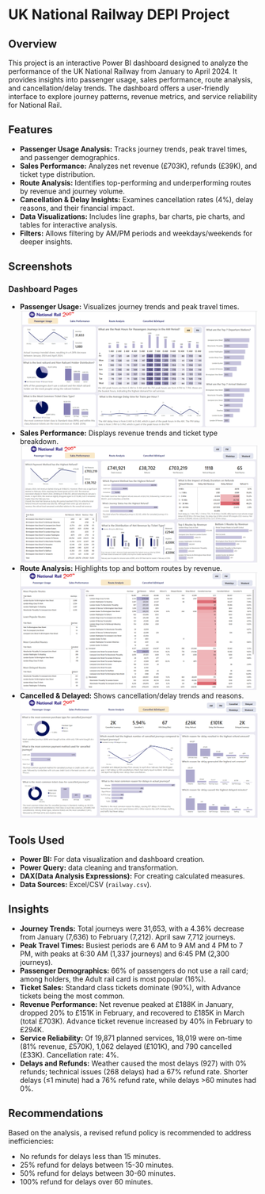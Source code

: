 # UK National Railway DEPI Project

## Overview
This project is an interactive Power BI dashboard designed to analyze the performance of the UK National Railway from January to April 2024. It provides insights into passenger usage, sales performance, route analysis, and cancellation/delay trends. The dashboard offers a user-friendly interface to explore journey patterns, revenue metrics, and service reliability for National Rail.

## Features
- **Passenger Usage Analysis:** Tracks journey trends, peak travel times, and passenger demographics.
- **Sales Performance:** Analyzes net revenue (£703K), refunds (£39K), and ticket type distribution.
- **Route Analysis:** Identifies top-performing and underperforming routes by revenue and journey volume.
- **Cancellation & Delay Insights:** Examines cancellation rates (4%), delay reasons, and their financial impact.
- **Data Visualizations:** Includes line graphs, bar charts, pie charts, and tables for interactive analysis.
- **Filters:** Allows filtering by AM/PM periods and weekdays/weekends for deeper insights.

## Screenshots
### Dashboard Pages
- **Passenger Usage:** Visualizes journey trends and peak travel times. ![Passenger Usage](https://github.com/Mahdy-Wagdy/UK-Train-DEPI-Project/blob/main/SCREENSHOT/Passenger%20Usage.png)
- **Sales Performance:** Displays revenue trends and ticket type breakdown. ![Sales Performance](https://github.com/Mahdy-Wagdy/UK-Train-DEPI-Project/blob/main/SCREENSHOT/Preformance%20Analysis.png)
- **Route Analysis:** Highlights top and bottom routes by revenue. ![Route Analysis](https://github.com/Mahdy-Wagdy/UK-Train-DEPI-Project/blob/main/SCREENSHOT/Rout%20Analysis.png)
- **Cancelled & Delayed:** Shows cancellation/delay trends and reasons. ![Cancelled & Delayed](https://github.com/Mahdy-Wagdy/UK-Train-DEPI-Project/blob/main/SCREENSHOT/Cancelled%26%20Delayed.png)

## Tools Used
- **Power BI:** For data visualization and dashboard creation.
- **Power Query:** data cleaning and transformation. 
- **DAX(Data Analysis Expressions):** For creating calculated measures. 
- **Data Sources:** Excel/CSV (`railway.csv`).



## Insights
- **Journey Trends:** Total journeys were 31,653, with a 4.36% decrease from January (7,636) to February (7,212). April saw 7,712 journeys.
- **Peak Travel Times:** Busiest periods are 6 AM to 9 AM and 4 PM to 7 PM, with peaks at 6:30 AM (1,337 journeys) and 6:45 PM (2,300 journeys).
- **Passenger Demographics:** 66% of passengers do not use a rail card; among holders, the Adult rail card is most popular (16%).
- **Ticket Sales:** Standard class tickets dominate (90%), with Advance tickets being the most common.
- **Revenue Performance:** Net revenue peaked at £188K in January, dropped 20% to £151K in February, and recovered to £185K in March (total £703K). Advance ticket revenue increased by 40% in February to £294K.
- **Service Reliability:** Of 19,871 planned services, 18,019 were on-time (81% revenue, £570K), 1,062 delayed (£101K), and 790 cancelled (£33K). Cancellation rate: 4%.
- **Delays and Refunds:** Weather caused the most delays (927) with 0% refunds; technical issues (268 delays) had a 67% refund rate. Shorter delays (≤1 minute) had a 76% refund rate, while delays >60 minutes had 0%.

## Recommendations
Based on the analysis, a revised refund policy is recommended to address inefficiencies:
- No refunds for delays less than 15 minutes.
- 25% refund for delays between 15-30 minutes.
- 50% refund for delays between 30-60 minutes.
- 100% refund for delays over 60 minutes.
